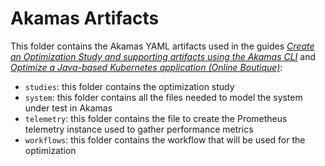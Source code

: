 # Akamas Artifacts

This folder contains the Akamas YAML artifacts used in the guides
*[Create an Optimization Study and supporting artifacts using the Akamas CLI][AIAS-03]* and
*[Optimize a Java-based Kubernetes application (Online Boutique)][AIAB-04]*:

* `studies`: this folder contains the optimization study
* `system`: this folder contains all the files needed to model the system under test in Akamas
* `telemetry`: this folder contains the file to create the Prometheus telemetry instance used to gather performance metrics
* `workflows`: this folder contains the workflow that will be used for the optimization

[AIAS-03]: https://docs.akamas.io/quick-guides/quick-guides-aias/aias-03-guide-create-an-optimization-study-and-supporting-artifacts-using-the-akamas-cli
[AIAB-04]: https://docs.akamas.io/quick-guides/quick-guides-aiab/aiab-04-optimize-a-java-based-kubernetes-application-online-boutique
